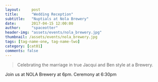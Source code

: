 ```yaml
---
layout:     post
title:      "Wedding Reception"
subtitle:   "Nuptials at Nola Brewery"
date:       2017-04-15 12:00:00
author:     "spaceotter"
header-img: "assets/events/nola_brewery.jpg"
thumbnail: /assets/events/nola_brewery.jpg
tags: [tag-name-one, tag-name-two]
category: [cat01]
comments: false
---
```

> Celebrating the marriage in true Jacqui and Ben style at a Brewery.

Join us at NOLA Brewery at 6pm. Ceremony at 6:30pm